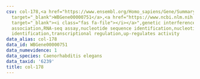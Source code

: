 ```yaml
---
csv: col-178,<a href="https://www.ensembl.org/Homo_sapiens/Gene/Summary?db=core;g=WBGene00000751"
  target="_blank">WBGene00000751</a>,<a href="https://www.ncbi.nlm.nih.gov/pubmed/27496166"
  target="_blank"><i class="fas fa-file"></i></a>",genetic interference,functional
  association,RNA-seq assay,nucleotide sequence identification,nucleotide sequence
  identification,transcriptional regulation,up-regulates activity
data_alias: col-178
data_id: WBGene00000751
data_numevidence: 1
data_species: Caenorhabditis elegans
data_taxid: '6239'
title: col-178
---
```

